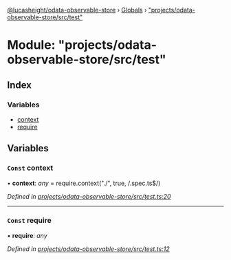 [@lucasheight/odata-observable-store](../README.md) › [Globals](../globals.md) › ["projects/odata-observable-store/src/test"](_projects_odata_observable_store_src_test_.md)

# Module: "projects/odata-observable-store/src/test"

## Index

### Variables

* [context](_projects_odata_observable_store_src_test_.md#const-context)
* [require](_projects_odata_observable_store_src_test_.md#const-require)

## Variables

### `Const` context

• **context**: *any* = require.context("./", true, /\.spec\.ts$/)

*Defined in [projects/odata-observable-store/src/test.ts:20](https://github.com/lucasheight/odata-observable-store/blob/1fec3670/projects/odata-observable-store/src/test.ts#L20)*

___

### `Const` require

• **require**: *any*

*Defined in [projects/odata-observable-store/src/test.ts:12](https://github.com/lucasheight/odata-observable-store/blob/1fec3670/projects/odata-observable-store/src/test.ts#L12)*
